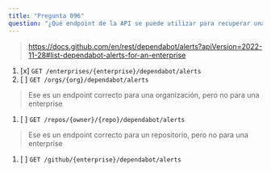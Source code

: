 ```yaml
---
title: "Pregunta 096"
question: "¿Qué endpoint de la API se puede utilizar para recuperar una lista de todas las alertas de Dependabot para una enterprise?"
---
```


> https://docs.github.com/en/rest/dependabot/alerts?apiVersion=2022-11-28#list-dependabot-alerts-for-an-enterprise
1. [x] `GET /enterprises/{enterprise}/dependabot/alerts`
1. [ ] `GET /orgs/{org}/dependabot/alerts`
> Ese es un endpoint correcto para una organización, pero no para una enterprise
1. [ ] `GET /repos/{owner}/{repo}/dependabot/alerts`
> Ese es un endpoint correcto para un repositorio, pero no para una enterprise
1. [ ] `GET /github/{enterprise}/dependabot/alerts`
